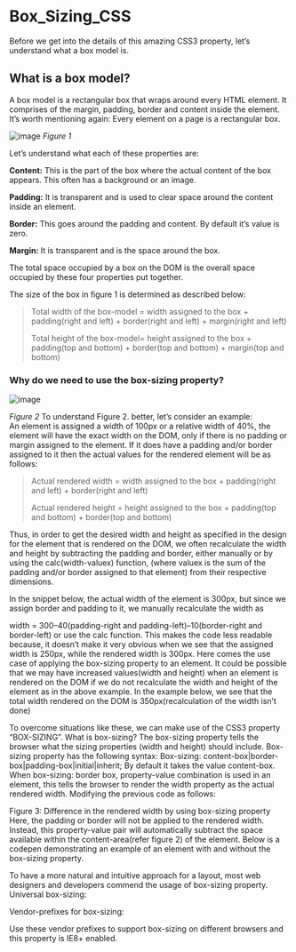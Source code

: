 # Box_Sizing_CSS
Before we get into the details of this amazing CSS3 property, let’s understand what a box model is.

## What is a box model? 

A box model is a rectangular box that wraps around every HTML element. It comprises of the margin, padding, border and content inside the element.
It’s worth mentioning again: Every element on a page is a rectangular box.

![image](https://user-images.githubusercontent.com/55577276/134489895-efbd21f8-1d41-4d92-bdc5-cdd47fc1bb67.png)
*Figure 1*

Let’s understand what each of these properties are:

**Content:** This is the part of the box where the actual content of the box appears. This often has a background or an image.

**Padding:** It is transparent and is used to clear space around the content inside an element.

**Border:** This goes around the padding and content. By default it’s value is zero.

**Margin:** It is transparent and is the space around the box.

The total space occupied by a box on the DOM is the overall space occupied by these four properties put together.

The size of the box in figure 1 is determined as described below: 

> Total width of the box-model = width assigned to the box + padding(right and left) + border(right and left) + margin(right and left)  
> 
> Total height of the box-model= height assigned to the box + padding(top and bottom) + border(top and bottom) + margin(top and bottom) 


### Why do we need to use the box-sizing property?
![image](https://user-images.githubusercontent.com/55577276/134490961-fcef439d-4132-4185-be20-0b8949b8b199.png)

*Figure 2*
To understand Figure 2. better, let’s consider an example:  
An element is assigned a width of 100px or a relative width of 40%, the element will have the exact width on the DOM, only if there is no padding or margin assigned to the element. If it does have a padding and/or border assigned to it then the actual values for the rendered element will be as follows:

> Actual rendered width = width assigned to the box + padding(right and left) + border(right and left)  
>
> Actual rendered height = height assigned to the box + padding(top and bottom) + border(top and bottom)

Thus, in order to get the desired width and height as specified in the design for the element that is rendered on the DOM, we often recalculate the width and height by subtracting the padding and border, either manually or by using the calc(width-valuex) function, (where valuex is the sum of the padding and/or border assigned to that element) from their respective dimensions.

In the snippet below, the actual width of the element is 300px, but since we assign border and padding to it, we manually recalculate the width as

width = 300–40(padding-right and padding-left)–10(border-right and border-left) or use the calc function.
This makes the code less readable because, it doesn’t make it very obvious when we see that the assigned width is 250px, while the rendered width is 300px. Here comes the use case of applying the box-sizing property to an element.
It could be possible that we may have increased values(width and height) when an element is rendered on the DOM if we do not recalculate the width and height of the element as in the above example. In the example below, we see that the total width rendered on the DOM is 350px(recalculation of the width isn’t done)

To overcome situations like these, we can make use of the CSS3 property “BOX-SIZING”.
What is box-sizing?
The box-sizing property tells the browser what the sizing properties (width and height) should include.
Box-sizing property has the following syntax:
Box-sizing: content-box|border-box|padding-box|initial|inherit;
By default it takes the value content-box.
When box-sizing: border box, property-value combination is used in an element, this tells the browser to render the width property as the actual rendered width. Modifying the previous code as follows:


Figure 3: Difference in the rendered width by using box-sizing property
Here, the padding or border will not be applied to the rendered width. Instead, this property-value pair will automatically subtract the space available within the content-area(refer figure 2) of the element.
Below is a codepen demonstrating an example of an element with and without the box-sizing property.

To have a more natural and intuitive approach for a layout, most web designers and developers commend the usage of box-sizing property.
Universal box-sizing:

Vendor-prefixes for box-sizing:

Use these vendor prefixes to support box-sizing on different browsers and this property is IE8+ enabled.
